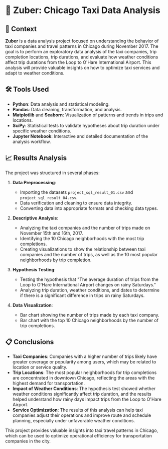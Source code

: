 # 🚖 Zuber: Chicago Taxi Data Analysis

## 📝 Context
**Zuber** is a data analysis project focused on understanding the behavior of taxi companies and travel patterns in Chicago during November 2017. The goal is to perform an exploratory data analysis of the taxi companies, trip completion locations, trip durations, and evaluate how weather conditions affect trip durations from the Loop to O'Hare International Airport. This analysis will provide valuable insights on how to optimize taxi services and adapt to weather conditions.

## 🛠️ Tools Used
- **Python**: Data analysis and statistical modeling.
- **Pandas**: Data cleaning, transformation, and analysis.
- **Matplotlib** and **Seaborn**: Visualization of patterns and trends in trips and locations.
- **SciPy**: Statistical tests to validate hypotheses about trip duration under specific weather conditions.
- **Jupyter Notebook**: Interactive and detailed documentation of the analysis workflow.

## 📈 Results Analysis
The project was structured in several phases:

1. **Data Preprocessing**:
   - Importing the datasets `project_sql_result_01.csv` and `project_sql_result_04.csv`.
   - Data verification and cleaning to ensure data integrity.
   - Converting data into appropriate formats and checking data types.

2. **Descriptive Analysis**:
   - Analyzing the taxi companies and the number of trips made on November 15th and 16th, 2017.
   - Identifying the 10 Chicago neighborhoods with the most trip completions.
   - Creating visualizations to show the relationship between taxi companies and the number of trips, as well as the 10 most popular neighborhoods by trip completion.

3. **Hypothesis Testing**:
   - Testing the hypothesis that "The average duration of trips from the Loop to O'Hare International Airport changes on rainy Saturdays."
   - Analyzing trip duration, weather conditions, and dates to determine if there is a significant difference in trips on rainy Saturdays.

4. **Data Visualization**:
   - Bar chart showing the number of trips made by each taxi company.
   - Bar chart with the top 10 Chicago neighborhoods by the number of trip completions.

## 📋 Conclusions
- **Taxi Companies**: Companies with a higher number of trips likely have greater coverage or popularity among users, which may be related to location or service quality.
- **Trip Locations**: The most popular neighborhoods for trip completions are concentrated in downtown Chicago, reflecting the areas with the highest demand for transportation.
- **Impact of Weather Conditions**: The hypothesis test showed whether weather conditions significantly affect trip duration, and the results helped understand how rainy days impact trips from the Loop to O'Hare Airport.
- **Service Optimization**: The results of this analysis can help taxi companies adjust their operations and improve route and schedule planning, especially under unfavorable weather conditions.

This project provides valuable insights into taxi travel patterns in Chicago, which can be used to optimize operational efficiency for transportation companies in the city.

